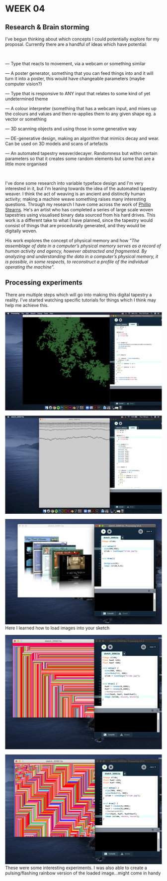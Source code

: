 # WEEK 04

## Research & Brain storming
I've begun thinking about which concepts I could potentially explore for my proposal. Currently there are a handful of ideas which have potential:

<br/>

— Type that reacts to movement, via a webcam or something similar

— A poster generator, something that you can feed things into and it will turn it into a poster, this would have changeable parameters (maybe computer vision?)

— Type that is responsive to ANY input that relates to some kind of yet undetermined theme

— A colour interpreter (something that has a webcam input, and mixes up the colours and values and then re-applies them to any given shape eg. a vector or something

— 3D scanning objects and using those in some generative way

— DE-generative design, making an algorithm that mimics decay and wear. Can be used on 3D models and scans of artefacts

— An automated tapestry weaver/decayer. Randomness but within certain parameters so that it creates some random elements but some that are a little more organised

<br/>

I've done some research into variable typeface design and I'm very interested in it, but I'm leaning towards the idea of the automated tapestry weaver. I think the act of weaving is an ancient and distinctly human activity; making a machine weave something raises many interesting questions. Through my research I have come across the work of [Phillip Stearns](https://phillipstearns.wordpress.com/fragmented-memory/). He's an artist who has completed a series of large scale woven tapestries using visualised binary data sourced from his hard drives. This work is a different take to what I have planned, since the tapestry would consist of things that are procedurally generated, and they would be digitally woven.

His work explores the concept of physical memory and how *"The assemblage of data in a computer’s physical memory serves as a record of human activity and agency, however abstracted and fragmented. By analyzing and understanding the data in a computer’s physical memory, it is possible, in some respects, to reconstruct a profile of the individual operating the machine".* 

## Processing experiments
There are multiple steps which will go into making this digital tapestry a reality. I've started watching specific tutorials for things which I think may help me achieve this. 

![](random_walk_1.png)

![](thread_trial.png)

![](image_load.png)
Here I learned how to load images into your sketch

![](HSB_zigzag.png)

![](HSB_wavey.png)
These were some interesting experiments. I was also able to create a pulsing/flashing rainbow version of the loaded image...might come in handy












